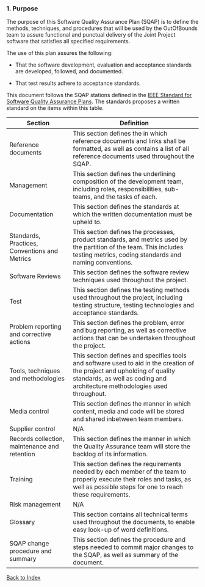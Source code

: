 ### 1. Purpose

The purpose of this Software Quality Assurance Plan (SQAP) is to define the methods, techniques, and procedures that will be used by the OutOfBounds team to assure functional and punctual delivery of the Joint Project software that satisfies all specified requirements. 

The use of this plan assures the following:
   
 * That the software development, evaluation and acceptance standards are developed, followed, and documented.
    
 * That test results adhere to acceptance standards.

This document follows the SQAP stations defined in the [IEEE Standard for Software Quality Assurance Plans](https://ieeexplore.ieee.org/document/213705). The standards proposes a written standard on the items within this table.


| Section | Definition |
| --- | --- |
| Reference documents | This section defines the in which reference documents and links shall be formatted, as well as contains a list of all reference documents used throughout the SQAP. |
| Management | This section defines the underlining composition of the development team, including roles, responsibilities, sub-teams, and the tasks of each. |
| Documentation | This section defines the standards at which the written documentation must be upheld to. |
| Standards, Practices, Conventions and Metrics| This section defines the processes, product standards, and metrics used by the partition of the team. This includes testing metrics, coding standards and naming conventions. |
| Software Reviews | This section defines the software review techniques used throughout the project. |
| Test | This section defines the testing methods used throughout the project, including testing structure, testing technologies and acceptance standards. |
| Problem reporting and corrective actions | This section defines the problem, error and bug reporting, as well as corrective actions that can be undertaken throughout the project. |
| Tools, techniques and methodologies | This section defines and specifies tools and software used to aid in the creation of the project and upholding of quality standards, as well as coding and architecture methodologies used throughout. |
| Media control | This section defines the manner in which content, media and code will be stored and shared inbetween team members. |
| Supplier control | N/A |
| Records collection, maintenance and retention | This section defines the manner in which the Quality Assurance team will store the backlog of its information. |
| Training | This section defines the requirements needed by each member of the team to properly execute their roles and tasks, as well as possible steps for one to reach these requirements. |
| Risk management | N/A |
| Glossary | This section contains all technical terms used throughout the documents, to enable easy look-up of word definitions. |
| SQAP change procedure and summary | This section defines the procedure and steps needed to commit major changes to the SQAP, as well as summary of the document.|

[Back to Index](./index.md)
